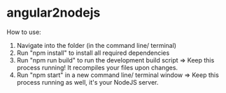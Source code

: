 # angular2nodejs
How to use:

1) Navigate into the folder (in the command line/ terminal) <br/>
2) Run "npm install" to install all required dependencies <br/>
3) Run "npm run build" to run the development build script => Keep this process running! It recompiles your files upon changes. <br/>
4) Run "npm start" in a new command line/ terminal window => Keep this process running as well, it's your NodeJS server.  <br/>
